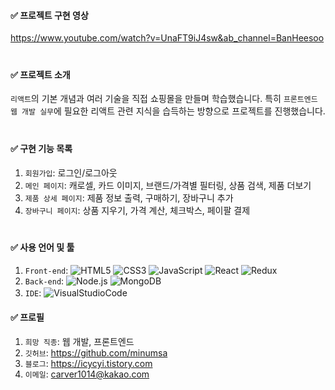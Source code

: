 #### ✅ 프로젝트 구현 영상

https://www.youtube.com/watch?v=UnaFT9iJ4sw&ab_channel=BanHeesoo  
ㅤ

#### ✅ 프로젝트 소개

`리액트`의 기본 개념과 여러 기술을 직접 쇼핑몰을 만들며 학습했습니다. 특히 `프론트엔드 웹 개발 실무`에 필요한 리액트 관련 지식을 습득하는 방향으로 프로젝트를 진행했습니다.
ㅤ

#### ✅ 구현 기능 목록

1. `회원가입`: 로그인/로그아웃
2. `메인 페이지`: 캐로셀, 카드 이미지, 브랜드/가격별 필터링, 상품 검색, 제품 더보기
3. `제품 상세 페이지`: 제품 정보 출력, 구매하기, 장바구니 추가
4. `장바구니 페이지`: 상품 지우기, 가격 계산, 체크박스, 페이팔 결제  
   ㅤ

#### ✅ 사용 언어 및 툴

1. `Front-end`: <img alt="HTML5" src="https://img.shields.io/badge/html5-%23E34F26.svg?style=for-the-badge&logo=html5&logoColor=white"/> <img alt="CSS3" src="https://img.shields.io/badge/css3-%231572B6.svg?style=for-the-badge&logo=css3&logoColor=white"/> <img alt="JavaScript" src="https://img.shields.io/badge/javascript-%23323330.svg?style=for-the-badge&logo=javascript&logoColor=%23F7DF1E"/> <img alt="React" src="https://img.shields.io/badge/react-%2320232a.svg?style=for-the-badge&logo=react&logoColor=%2361DAFB"/> <img alt="Redux" src="https://img.shields.io/badge/redux-%23593d88.svg?style=for-the-badge&logo=redux&logoColor=black"/>
2. `Back-end`: <img alt="Node.js" src="https://img.shields.io/badge/Node.js-339933.svg?style=for-the-badge&logo=Node.js&logoColor=white"/> <img alt="MongoDB" src="https://img.shields.io/badge/MongoDB-%23323330.svg?style=for-the-badge&logo=MongoDB&logoColor=47A248"/>
3. `IDE`: <img alt="VisualStudioCode" src="https://img.shields.io/badge/VisualStudioCode-007ACC.svg?style=for-the-badge&logo=VisualStudioCode&logoColor=white"/>
   ㅤ

#### ✅ 프로필

1. `희망 직종`: 웹 개발, 프론트엔드
2. `깃허브`: https://github.com/minumsa
3. `블로그`: https://icycyi.tistory.com
4. `이메일`: carver1014@kakao.com
